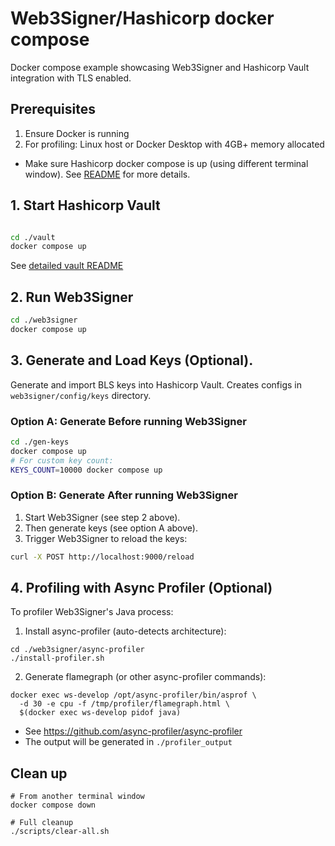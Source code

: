 # Web3Signer/Hashicorp docker compose

Docker compose example showcasing Web3Signer and Hashicorp Vault integration with TLS enabled.

## Prerequisites
1. Ensure Docker is running
2. For profiling: Linux host or Docker Desktop with 4GB+ memory allocated

- Make sure Hashicorp docker compose is up (using different terminal window). See [README](./vault/README.md) for more details.
## 1. Start Hashicorp Vault
```sh

cd ./vault
docker compose up
```
See [detailed vault README](./vault/README.md)

## 2. Run Web3Signer

```sh
cd ./web3signer
docker compose up
```

## 3. Generate and Load Keys (Optional).
Generate and import BLS keys into Hashicorp Vault. Creates configs in `web3signer/config/keys` directory. 

### Option A: Generate Before running Web3Signer

```sh
cd ./gen-keys
docker compose up
# For custom key count:
KEYS_COUNT=10000 docker compose up
```

### Option B: Generate After running Web3Signer
1. Start Web3Signer (see step 2 above).
2. Then generate keys (see option A above).
3. Trigger Web3Signer to reload the keys:
```sh
curl -X POST http://localhost:9000/reload
```

## 4. Profiling with Async Profiler (Optional)
To profiler Web3Signer's Java process:
1. Install async-profiler (auto-detects architecture):
```shell
cd ./web3signer/async-profiler
./install-profiler.sh
```
2. Generate flamegraph (or other async-profiler commands):
```shell
docker exec ws-develop /opt/async-profiler/bin/asprof \
  -d 30 -e cpu -f /tmp/profiler/flamegraph.html \
  $(docker exec ws-develop pidof java)
```
 - See https://github.com/async-profiler/async-profiler
 - The output will be generated in `./profiler_output`

## Clean up
```shell
# From another terminal window
docker compose down

# Full cleanup
./scripts/clear-all.sh
```
